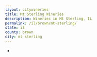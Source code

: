 ```yaml
---
layout: citywineries
title: Mt Sterling Wineries
description: Wineries in Mt Sterling, IL
permalink: /il/brown/mt-sterling/
state: il
county: brown
city: mt sterling
---
```

-
